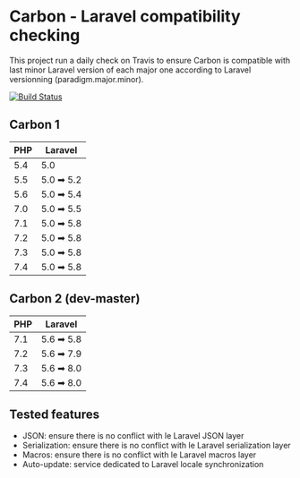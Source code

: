 # Carbon - Laravel compatibility checking

This project run a daily check on Travis to ensure Carbon is compatible with last minor Laravel version of each
major one according to Laravel versionning (paradigm.major.minor).
 
[![Build Status](https://travis-ci.org/kylekatarnls/carbon-laravel.svg?branch=master)](https://travis-ci.org/kylekatarnls/carbon-laravel)

## Carbon 1

|PHP|Laravel|
|---|-------|
|5.4|5.0|
|5.5|5.0 ➡ 5.2|
|5.6|5.0 ➡ 5.4|
|7.0|5.0 ➡ 5.5|
|7.1|5.0 ➡ 5.8|
|7.2|5.0 ➡ 5.8|
|7.3|5.0 ➡ 5.8|
|7.4|5.0 ➡ 5.8|

## Carbon 2 (dev-master)

|PHP|Laravel|
|---|-------|
|7.1|5.6 ➡ 5.8|
|7.2|5.6 ➡ 7.9|
|7.3|5.6 ➡ 8.0|
|7.4|5.6 ➡ 8.0|

## Tested features

- JSON: ensure there is no conflict with le Laravel JSON layer
- Serialization: ensure there is no conflict with le Laravel serialization layer
- Macros: ensure there is no conflict with le Laravel macros layer
- Auto-update: service dedicated to Laravel locale synchronization
